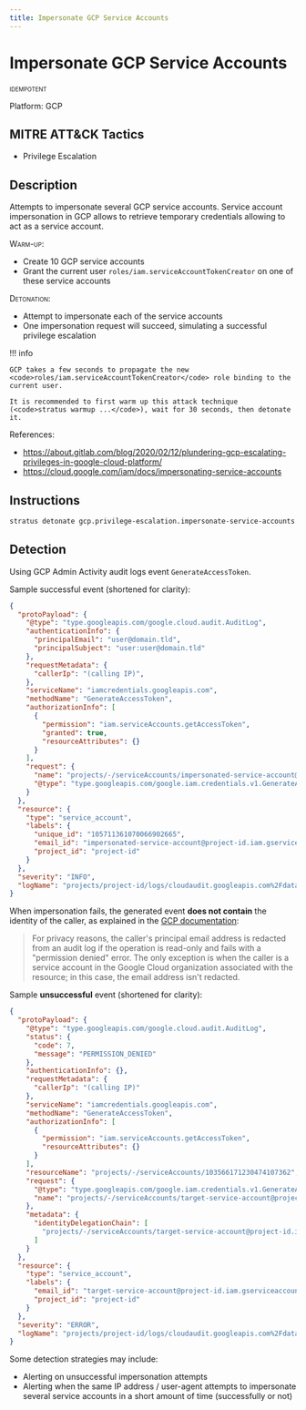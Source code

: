 ```yaml
---
title: Impersonate GCP Service Accounts
---
```


# Impersonate GCP Service Accounts


 <span class="smallcaps w3-badge w3-blue w3-round w3-text-white" title="This attack technique can be detonated multiple times">idempotent</span> 

Platform: GCP

## MITRE ATT&CK Tactics


- Privilege Escalation

## Description


Attempts to impersonate several GCP service accounts. Service account impersonation in GCP allows to retrieve
temporary credentials allowing to act as a service account.

<span style="font-variant: small-caps;">Warm-up</span>:

- Create 10 GCP service accounts
- Grant the current user <code>roles/iam.serviceAccountTokenCreator</code> on one of these service accounts

<span style="font-variant: small-caps;">Detonation</span>:

- Attempt to impersonate each of the service accounts
- One impersonation request will succeed, simulating a successful privilege escalation


!!! info

    GCP takes a few seconds to propagate the new <code>roles/iam.serviceAccountTokenCreator</code> role binding to the current user.

    It is recommended to first warm up this attack technique (<code>stratus warmup ...</code>), wait for 30 seconds, then detonate it.

References:

- https://about.gitlab.com/blog/2020/02/12/plundering-gcp-escalating-privileges-in-google-cloud-platform/
- https://cloud.google.com/iam/docs/impersonating-service-accounts


## Instructions

```bash title="Detonate with Stratus Red Team"
stratus detonate gcp.privilege-escalation.impersonate-service-accounts
```
## Detection


Using GCP Admin Activity audit logs event <code>GenerateAccessToken</code>.

Sample successful event (shortened for clarity):

```json hl_lines="12 21"
{
  "protoPayload": {
    "@type": "type.googleapis.com/google.cloud.audit.AuditLog",
    "authenticationInfo": {
      "principalEmail": "user@domain.tld",
      "principalSubject": "user:user@domain.tld"
    },
    "requestMetadata": {
      "callerIp": "(calling IP)",
    },
    "serviceName": "iamcredentials.googleapis.com",
    "methodName": "GenerateAccessToken",
    "authorizationInfo": [
      {
        "permission": "iam.serviceAccounts.getAccessToken",
        "granted": true,
        "resourceAttributes": {}
      }
    ],
    "request": {
      "name": "projects/-/serviceAccounts/impersonated-service-account@project-id.iam.gserviceaccount.com",
      "@type": "type.googleapis.com/google.iam.credentials.v1.GenerateAccessTokenRequest"
    }
  },
  "resource": {
    "type": "service_account",
    "labels": {
      "unique_id": "105711361070066902665",
      "email_id": "impersonated-service-account@project-id.iam.gserviceaccount.com",
      "project_id": "project-id"
    }
  },
  "severity": "INFO",
  "logName": "projects/project-id/logs/cloudaudit.googleapis.com%2Fdata_access"
}
```


When impersonation fails, the generated event **does not contain** the identity of the caller, as explained in the
[GCP documentation](https://cloud.google.com/logging/docs/audit#user-id):

> For privacy reasons, the caller's principal email address is redacted from an audit log if the operation is 
> read-only and fails with a "permission denied" error. The only exception is when the caller is a service 
> account in the Google Cloud organization associated with the resource; in this case, the email address isn't redacted.

Sample **unsuccessful** event (shortened for clarity):

```json hl_lines="5 6 13 38"
{
  "protoPayload": {
    "@type": "type.googleapis.com/google.cloud.audit.AuditLog",
    "status": {
      "code": 7,
      "message": "PERMISSION_DENIED"
    },
    "authenticationInfo": {},
    "requestMetadata": {
      "callerIp": "(calling IP)"
    },
    "serviceName": "iamcredentials.googleapis.com",
    "methodName": "GenerateAccessToken",
    "authorizationInfo": [
      {
        "permission": "iam.serviceAccounts.getAccessToken",
        "resourceAttributes": {}
      }
    ],
    "resourceName": "projects/-/serviceAccounts/103566171230474107362",
    "request": {
      "@type": "type.googleapis.com/google.iam.credentials.v1.GenerateAccessTokenRequest",
      "name": "projects/-/serviceAccounts/target-service-account@project-id.iam.gserviceaccount.com"
    },
    "metadata": {
      "identityDelegationChain": [
        "projects/-/serviceAccounts/target-service-account@project-id.iam.gserviceaccount.com"
      ]
    }
  },
  "resource": {
    "type": "service_account",
    "labels": {
      "email_id": "target-service-account@project-id.iam.gserviceaccount.com",
      "project_id": "project-id"
    }
  },
  "severity": "ERROR",
  "logName": "projects/project-id/logs/cloudaudit.googleapis.com%2Fdata_access"
}
```

Some detection strategies may include:

* Alerting on unsuccessful impersonation attempts
* Alerting when the same IP address / user-agent attempts to impersonate several service accounts in a 
short amount of time (successfully or not)


